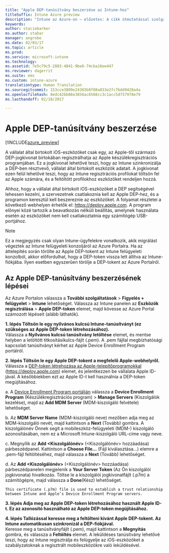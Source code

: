 ```yaml
---
title: "Apple DEP-tanúsítvány beszerzése az Intune-hoz"
titleSuffix: Intune Azure preview
description: "Intune az Azure-on – előzetes: A cikk útmutatással szolgál az Apple-eszközöknek az Intune-ban történő kezeléséhez szükséges leküldéses MDM-tanúsítvány konfigurálásához és feltöltéséhez. "
keywords: 
author: staciebarker
ms.author: stabar
manager: angrobe
ms.date: 02/03/17
ms.topic: article
ms.prod: 
ms.service: microsoft-intune
ms.technology: 
ms.assetid: 7e5c79c5-2883-4841-9be6-74cba16ee447
ms.reviewer: dagerrit
ms.suite: ems
ms.custom: intune-azure
translationtype: Human Translation
ms.sourcegitcommit: 153cce3809e24303b8f88a833e2fc7bdd9428a4a
ms.openlocfilehash: 8edc42bb86e3856ac6568cc3c1acc5d757978e79
ms.lasthandoff: 02/18/2017

---
```


# <a name="get-an-apple-dep-certificate"></a>Apple DEP-tanúsítvány beszerzése

[!INCLUDE[azure_preview](../includes/azure_preview.md)]

A vállalat által birtokolt iOS-eszközöket csak egy, az Apple-től származó DEP-jogkivonat birtokában regisztrálhatja az Apple készülékregisztrációs programjában. Ez a jogkivonat lehetővé teszi, hogy az Intune szinkronizálja a DEP-ben résztvevő, vállalat által birtokolt eszközök adatait. A jogkivonat ezen felül lehetővé teszi, hogy az Intune regisztrációs profilokat töltsön fel az Apple számára, és a feltöltött profilokhoz eszközöket rendeljen hozzá.

Ahhoz, hogy a vállalat által birtokolt iOS-eszközöket a DEP segítségével lehessen kezelni, a szervezetnek csatlakoznia kell az Apple DEP-hez, és a programon keresztül kell beszereznie az eszközöket. A folyamat részletei a következő webhelyen érhetők el: https://deploy.apple.com. A program előnyei közé tartozik a beavatkozás nélküli beállítás, amelynek használata esetén az eszközöket nem kell csatlakoztatnia egy számítógép USB-portjához.

> [!NOTE]
> Ez a megjegyzés csak olyan Intune-ügyfelekre vonatkozik, akik migrálást végeztek az Intune felügyeleti konzoljáról az Azure Portalra. Ha az áttelepítés során törölte az Apple DEP-tokent az Intune felügyeleti konzolból, akkor előfordulhat, hogy a DEP-token vissza lett állítva az Intune-fiókjába. Ilyen esetben egyszerűen törölje a DEP-tokent az Azure Portalról.

## <a name="steps-to-get-the-apple-dep-certificate"></a>Az Apple DEP-tanúsítvány beszerzésének lépései
Az Azure Portalon válassza a **További szolgáltatások** > **Figyelés + felügyelet** > **Intune** lehetőséget. Válassza az Intune panelen az **Eszközök regisztrálása** > **Apple DEP-token** elemet, majd kövesse az Azure Portal számozott lépéseit (alább láthatók).

**1. lépés Töltsön le egy nyilvános kulcsú Intune-tanúsítványt (ez szükséges az Apple DEP-token létrehozásához).**<br>
Válassza a **Nyilvános kulcsú tanúsítvány letöltése** elemet, és mentse helyben a letöltött titkosításikulcs-fájlt (.pem). A .pem fájllal megbízhatósági kapcsolati tanúsítványt kérhet az Apple Device Enrollment Program portálról.

**2. lépés Töltsön le egy Apple DEP-tokent a megfelelő Apple-webhelyről.**<br>
Válassza a [DEP-token létrehozása az Apple-telepítőprogramokkal](https://deploy.apple.com) (https://deploy.apple.com) elemet, és jelentkezzen be vállalata Apple ID-jával. A későbbiekben ezt az Apple ID-t kell használnia a DEP-token megújításához.

   a.  A [Device Enrollment Program portálján](https://deploy.apple.com) válassza a **Device Enrollment Program** (Készülékregisztrációs program) &gt; **Manage Servers** (Kiszolgálók kezelése), majd az **Add MDM Server** (MDM-kiszolgáló felvétele) lehetőséget.

   b.  Az **MDM Server Name** (MDM-kiszolgáló neve) mezőben adja meg az MDM-kiszolgáló nevét, majd kattintson a **Next** (Tovább) gombra. A kiszolgálónév Önnek segít a mobileszköz-felügyeleti (MDM-) kiszolgáló azonosításában, nem ez a Microsoft Intune-kiszolgáló URL-címe vagy neve.

   c.  Megnyílik az **Add &lt;Kiszolgálónév&gt;** (<Kiszolgálónév> hozzáadása) párbeszédpanel. Kattintson a **Choose File…** (Fájl kiválasztása…) elemre a .pem-fájl feltöltéséhez, majd válassza a **Next** (Tovább) lehetőséget.

   d.  Az **Add &lt;Kiszolgálónév&gt;** (<Kiszolgálónév> hozzáadása) párbeszédpanelen megjelenik a **Your Server Token** (Az Ön kiszolgálói jogkivonata) hivatkozás. Töltse le a kiszolgálói jogkivonatfájlt (.p7m) a számítógépre, majd válassza a **Done**(Kész) lehetőséget.

    This certificate (.p7m) file is used to establish a trust relationship between Intune and Apple’s Device Enrollment Program servers.

**3. lépés Adja meg az Apple DEP-token létrehozásához használt Apple ID-t. Ez az azonosító használható az Apple DEP-token megújításához.**

**4. lépés Tallózással keresse meg a feltölteni kívánt Apple DEP-tokent. Az Intune automatikusan szinkronizál a DEP-fiókjával.**<br>
Keresse meg a tanúsítványfájlt (.pem), majd kattintson a **Megnyitás** gombra, és válassza a **Feltöltés** elemet. A leküldéses tanúsítvány lehetővé teszi, hogy az Intune regisztrálja és felügyelje az iOS-eszközöket a szabályzatoknak a regisztrált mobileszközökre való leküldésével.

